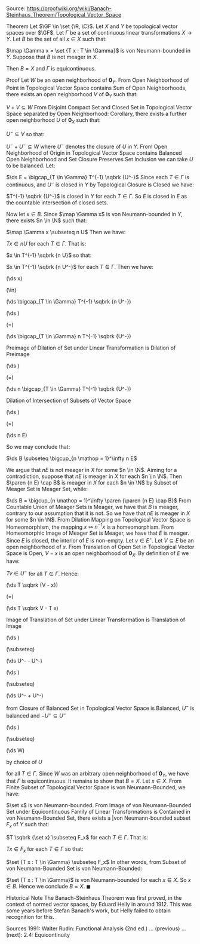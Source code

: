 # 

Source: https://proofwiki.org/wiki/Banach-Steinhaus_Theorem/Topological_Vector_Space



Theorem
Let $\GF \in \set {\R, \C}$.
Let $X$ and $Y$ be topological vector spaces over $\GF$.
Let $\Gamma$ be a set of continuous linear transformations $X \to Y$.
Let $B$ be the set of all $x \in X$ such that:

$\map \Gamma x = \set {T x : T \in \Gamma}$
is von Neumann-bounded in $Y$.
Suppose that $B$ is not meager in $X$.

Then $B = X$ and $\Gamma$ is equicontinuous.


Proof
Let $W$ be an open neighborhood of ${\mathbf 0}_Y$.
From Open Neighborhood of Point in Topological Vector Space contains Sum of Open Neighborhoods, there exists an open neighborhood $V$ of ${\mathbf 0}_Y$ such that:

$V + V \subseteq W$
From Disjoint Compact Set and Closed Set in Topological Vector Space separated by Open Neighborhood: Corollary, there exists a further open neighborhood $U$ of ${\mathbf 0}_X$ such that:

$U^- \subseteq V$
so that:

$U^- + U^- \subseteq W$
where $U^-$ denotes the closure of $U$ in $Y$.
From Open Neighborhood of Origin in Topological Vector Space contains Balanced Open Neighborhood and Set Closure Preserves Set Inclusion we can take $U$ to be balanced. 
Let:

$\ds E = \bigcap_{T \in \Gamma} T^{-1} \sqbrk {U^-}$
Since each $T \in \Gamma$ is continuous, and $U^-$ is closed in $Y$ by Topological Closure is Closed we have:

$T^{-1} \sqbrk {U^-}$ is closed in $Y$ for each $T \in \Gamma$.
So $E$ is closed in $E$ as the countable intersection of closed sets.

Now let $x \in B$. 
Since $\map \Gamma x$ is von Neumann-bounded in $Y$, there exists $n \in \N$ such that:

$\map \Gamma x \subseteq n U$
Then we have:

$T x \in n U$ for each $T \in \Gamma$.
That is:

$x \in T^{-1} \sqbrk {n U}$
so that:

$x \in T^{-1} \sqbrk {n U^-}$
for each $T \in \Gamma$. 
Then we have:














\(\ds x\)

\(\in\)







\(\ds \bigcap_{T \in \Gamma} T^{-1} \sqbrk {n U^-}\)




















\(\ds \)

\(=\)







\(\ds \bigcap_{T \in \Gamma} n T^{-1} \sqbrk {U^-}\)





Preimage of Dilation of Set under Linear Transformation is Dilation of Preimage














\(\ds \)

\(=\)







\(\ds n \bigcap_{T \in \Gamma} T^{-1} \sqbrk {U^-}\)





Dilation of Intersection of Subsets of Vector Space














\(\ds \)

\(=\)







\(\ds n E\)









So we may conclude that:

$\ds B \subseteq \bigcup_{n \mathop = 1}^\infty n E$

We argue that $n E$ is not meager in $X$ for some $n \in \N$.
Aiming for a contradiction, suppose that $n E$ is meager in $X$ for each $n \in \N$.
Then $\paren {n E} \cap B$ is meager in $X$ for each $n \in \N$ by Subset of Meager Set is Meager Set, while:

$\ds B = \bigcup_{n \mathop = 1}^\infty \paren {\paren {n E} \cap B}$
From Countable Union of Meager Sets is Meager, we have that $B$ is meager, contrary to our assumption that it is not. 
So we have that $n E$ is meager in $X$ for some $n \in \N$.
From Dilation Mapping on Topological Vector Space is Homeomorphism, the mapping $x \mapsto n^{-1} x$ is a homeomorphism.
From Homeomorphic Image of Meager Set is Meager, we have that $E$ is meager.
Since $E$ is closed, the interior of $E$ is non-empty.
Let $v \in E^\circ$.
Let $V \subseteq E$ be an open neighborhood of $x$.
From Translation of Open Set in Topological Vector Space is Open, $V - x$ is an open neighborhood of ${\mathbf 0}_X$.
By definition of $E$ we have:

$T v \in U^-$ for all $T \in \Gamma$.
Hence:














\(\ds T \sqbrk {V - x}\)

\(=\)







\(\ds T \sqbrk V - T x\)





Image of Translation of Set under Linear Transformation is Translation of Image














\(\ds \)

\(\subseteq\)







\(\ds U^- - U^-\)




















\(\ds \)

\(\subseteq\)







\(\ds U^- + U^-\)





from Closure of Balanced Set in Topological Vector Space is Balanced, $U^-$ is balanced and $-U^- \subseteq U^-$














\(\ds \)

\(\subseteq\)







\(\ds W\)





by choice of $U$



for all $T \in \Gamma$. 
Since $W$ was an arbitrary open neighborhood of ${\mathbf 0}_Y$, we have that $\Gamma$ is equicontinuous.
It remains to show that $B = X$.
Let $x \in X$. 
From Finite Subset of Topological Vector Space is von Neumann-Bounded, we have:

$\set x$ is von Neumann-bounded.
From Image of von Neumann-Bounded Set under Equicontinuous Family of Linear Transformations is Contained in von Neumann-Bounded Set, there exists a |von Neumann-bounded subset $F_x$ of $Y$ such that:

$T \sqbrk {\set x} \subseteq F_x$
for each $T \in \Gamma$.
That is:

$T x \in F_x$ for each $T \in \Gamma$
so that:

$\set {T x : T \in \Gamma} \subseteq F_x$
In other words, from Subset of von Neumann-Bounded Set is von Neumann-Bounded:

$\set {T x : T \in \Gamma}$ is von Neumann-bounded for each $x \in X$.
So $x \in B$.
Hence we conclude $B = X$.
$\blacksquare$


Historical Note
The Banach-Steinhaus Theorem was first proved, in the context of normed vector spaces, by Eduard Helly in around $1912$.
This was some years before Stefan Banach's work, but Helly failed to obtain recognition for this.


Sources
1991: Walter Rudin: Functional Analysis (2nd ed.) ... (previous) ... (next): $2.4$: Equicontinuity





